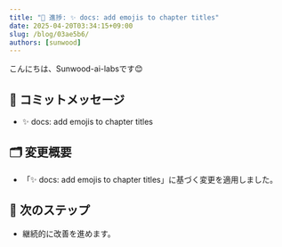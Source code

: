 ```yaml
---
title: "🚀 進捗: ✨ docs: add emojis to chapter titles"
date: 2025-04-20T03:34:15+09:00
slug: /blog/03ae5b6/
authors: [sunwood]
---
```


こんにちは、Sunwood-ai-labsです😊

## 🔖 コミットメッセージ
- ✨ docs: add emojis to chapter titles

## 🗂️ 変更概要
- 「✨ docs: add emojis to chapter titles」に基づく変更を適用しました。

## 🚀 次のステップ
- 継続的に改善を進めます。

